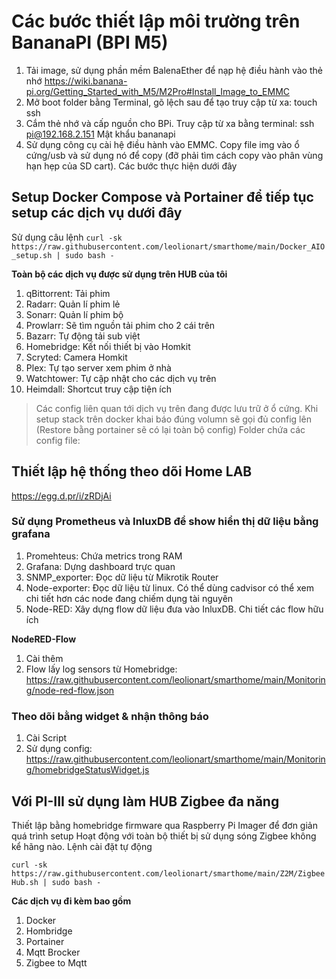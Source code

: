 # Các bước thiết lập môi trường trên BananaPI (BPI M5)

1. Tải image, sử dụng phần mềm BalenaEther để nạp hệ điều hành vào thẻ nhớ
https://wiki.banana-pi.org/Getting_Started_with_M5/M2Pro#Install_Image_to_EMMC
2. Mở boot folder bằng Terminal, gõ lệch sau để tạo truy cập từ xa: touch ssh
3. Cắm thẻ nhớ và cấp nguồn cho BPi. Truy cập từ xa bằng terminal: ssh pi@192.168.2.151 Mật khẩu bananapi
4. Sử dụng công cụ cài hệ điều hành vào EMMC. Copy file img vào ổ cứng/usb và sử dụng nó để copy (đỡ phải tìm cách copy vào phân vùng hạn hẹp của SD cart). Các bước thực hiện dưới đây

## Setup Docker Compose và Portainer để tiếp tục setup các dịch vụ dưới đây
Sử dụng câu lệnh `curl -sk https://raw.githubusercontent.com/leolionart/smarthome/main/Docker_AIO_setup.sh | sudo bash -`

**Toàn bộ các dịch vụ được sử dụng trên HUB của tôi**
1. qBittorrent: Tải phim
2. Radarr: Quản lí phim lẻ
3. Sonarr: Quản lí phim bộ
4. Prowlarr: Sẽ tìm nguồn tải phim cho 2 cái trên
5. Bazarr: Tự động tải sub việt
6. Homebridge: Kết nối thiết bị vào Homkit
7. Scryted: Camera Homkit
8. Plex: Tự tạo server xem phim ở nhà
9. Watchtower: Tự cập nhật cho các dịch vụ trên
10. Heimdall: Shortcut truy cập tiện ích

> Các config liên quan tới dịch vụ trên đang được lưu trữ ở ổ cứng. Khi setup stack trên docker khai báo đúng volumn sẽ gọi đủ config lên (Restore bằng portainer sẽ có lại toàn bộ config)
> Folder chứa các config file: 

## Thiết lập hệ thống theo dõi Home LAB
https://egg.d.pr/i/zRDjAi

### Sử dụng Prometheus và InluxDB để show hiển thị dữ liệu bằng grafana
1. Promehteus: Chứa metrics trong RAM
2. Grafana: Dựng dashboard trực quan
3. SNMP_exporter: Đọc dữ liệu từ Mikrotik Router
4. Node-exporter: Đọc dữ liệu từ linux. Có thể dùng cadvisor có thể xem chi tiết hơn các node đang chiếm dụng tài nguyên
5. Node-RED: Xây dựng flow dữ liệu đưa vào InluxDB. Chi tiết các flow hữu ích

**NodeRED-Flow**
1. Cài thêm 
2. Flow lấy log sensors từ Homebridge: https://raw.githubusercontent.com/leolionart/smarthome/main/Monitoring/node-red-flow.json

### Theo dõi bằng widget & nhận thông báo
1. Cài Script
2. Sử dụng config: https://raw.githubusercontent.com/leolionart/smarthome/main/Monitoring/homebridgeStatusWidget.js

## Với PI-III sử dụng làm HUB Zigbee đa năng
Thiết lập bằng homebridge firmware qua Raspberry Pi Imager để đơn giản quá trình setup
Hoạt động với toàn bộ thiết bị sử dụng sóng Zigbee không kể hãng nào. Lệnh cài đặt tự động

`curl -sk https://raw.githubusercontent.com/leolionart/smarthome/main/Z2M/ZigbeeHub.sh | sudo bash -`

**Các dịch vụ đi kèm bao gồm**
1. Docker
2. Hombridge
3. Portainer
4. Mqtt Brocker
5. Zigbee to Mqtt
